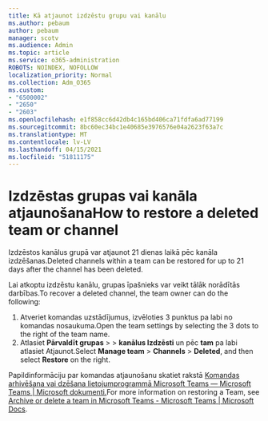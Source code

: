 ```yaml
---
title: Kā atjaunot izdzēstu grupu vai kanālu
ms.author: pebaum
author: pebaum
manager: scotv
ms.audience: Admin
ms.topic: article
ms.service: o365-administration
ROBOTS: NOINDEX, NOFOLLOW
localization_priority: Normal
ms.collection: Adm_O365
ms.custom:
- "6500002"
- "2650"
- "2603"
ms.openlocfilehash: e1f858cc6d42db4c165bd406ca71fdfa6ad77199
ms.sourcegitcommit: 8bc60ec34bc1e40685e3976576e04a2623f63a7c
ms.translationtype: MT
ms.contentlocale: lv-LV
ms.lasthandoff: 04/15/2021
ms.locfileid: "51811175"
---
```

# <a name="how-to-restore-a-deleted-team-or-channel"></a><span data-ttu-id="94df5-102">Izdzēstas grupas vai kanāla atjaunošana</span><span class="sxs-lookup"><span data-stu-id="94df5-102">How to restore a deleted team or channel</span></span>

<span data-ttu-id="94df5-103">Izdzēstos kanālus grupā var atjaunot 21 dienas laikā pēc kanāla izdzēšanas.</span><span class="sxs-lookup"><span data-stu-id="94df5-103">Deleted channels within a team can be restored for up to 21 days after the channel has been deleted.</span></span>

<span data-ttu-id="94df5-104">Lai atkoptu izdzēstu kanālu, grupas īpašnieks var veikt tālāk norādītās darbības.</span><span class="sxs-lookup"><span data-stu-id="94df5-104">To recover a deleted channel, the team owner can do the following:</span></span>

1. <span data-ttu-id="94df5-105">Atveriet komandas uzstādījumus, izvēloties 3 punktus pa labi no komandas nosaukuma.</span><span class="sxs-lookup"><span data-stu-id="94df5-105">Open the team settings by selecting the 3 dots to the right of the team name.</span></span>
2. <span data-ttu-id="94df5-106">Atlasiet **Pārvaldīt grupas**  >    >  **kanālus Izdzēsti** un pēc **tam** pa labi atlasiet Atjaunot.</span><span class="sxs-lookup"><span data-stu-id="94df5-106">Select **Manage team** > **Channels** > **Deleted**, and then select **Restore** on the right.</span></span>

<span data-ttu-id="94df5-107">Papildinformāciju par komandas atjaunošanu skatiet rakstā [Komandas arhivēšana vai dzēšana lietojumprogrammā Microsoft Teams — Microsoft Teams | Microsoft dokumenti.](https://docs.microsoft.com/microsoftteams/archive-or-delete-a-team#restore-a-deleted-team)</span><span class="sxs-lookup"><span data-stu-id="94df5-107">For more information on restoring a Team, see [Archive or delete a team in Microsoft Teams - Microsoft Teams | Microsoft Docs](https://docs.microsoft.com/microsoftteams/archive-or-delete-a-team#restore-a-deleted-team).</span></span>

